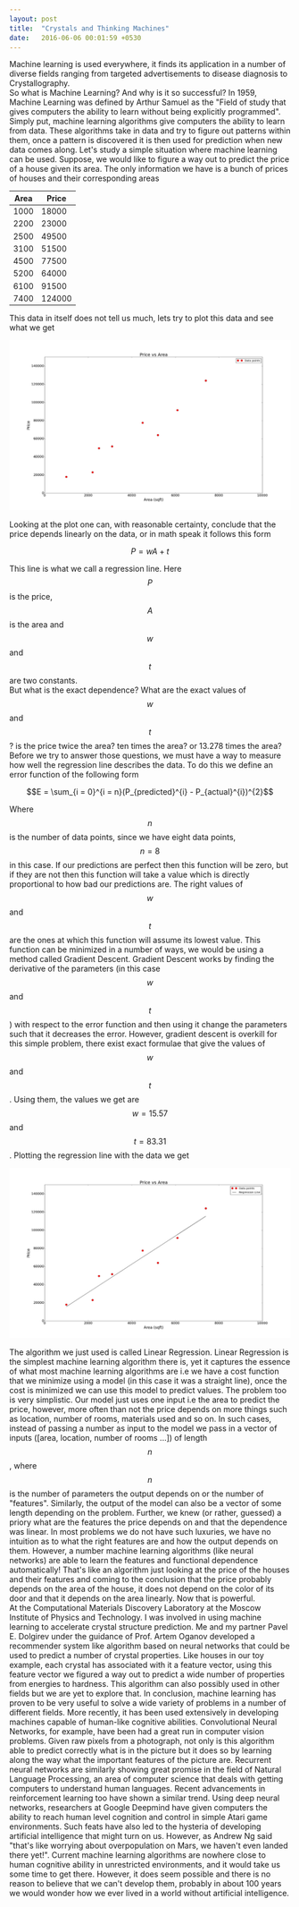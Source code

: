 ```yaml
---
layout: post
title:  "Crystals and Thinking Machines"
date:   2016-06-06 00:01:59 +0530
---
```

Machine learning is used everywhere, it finds its application in a number of diverse fields ranging from targeted advertisements to disease diagnosis to Crystallography.  
So what is Machine Learning? And why is it so successful? In 1959, Machine Learning was defined by Arthur Samuel as the "Field of study that gives computers the ability to learn without being explicitly programmed". Simply put, machine learning algorithms give computers the ability to learn from data.
These algorithms take in data and try to figure out patterns within them, once a pattern is discovered it is then used for prediction when new data comes along. Let's study a simple situation where machine learning can be used. Suppose, we would like to figure a way out to predict the price of a house given its area. The only information we have is a bunch of prices of houses and their corresponding areas

| Area   | Price |
|------|-----|
| 1000  |18000 |
| 2200  | 23000|
| 2500  | 49500|
| 3100  | 51500|
| 4500  | 77500|
| 5200  |64000 |
| 6100  | 91500|
| 7400  |124000|


This data in itself does not tell us much, lets try to plot this data and see what we get

![ ](/images/figure_1.png)

Looking at the plot one can, with reasonable certainty, conclude that the price depends linearly on the data, or in math speak it follows this form



$$P = wA + t$$

This line is what we call a regression line. Here $$P$$ is the price, $$A$$ is the area and $$w$$ and $$t$$ are two constants.  
But what is the exact dependence? What are the exact values of $$w$$ and $$t$$? is the price twice the area? ten times the area? or 13.278 times the area? Before we try to answer those questions, we must have a way to measure how well the regression line describes the data. To do this we define an error function of the following form


$$E = \sum_{i = 0}^{i = n}(P_{predicted}^{i} - P_{actual}^{i})^{2}$$


Where $$n$$ is the number of data points, since we have eight data points, $$n = 8$$ in this case.
If our predictions are perfect then this function will be zero, but if they are not then this function will take a value which is directly proportional to how bad our predictions are. The right values of $$w$$ and $$t$$ are the ones at which this function will assume its lowest value. This function can be minimized in a number of ways, we would be using a method called Gradient Descent. Gradient Descent works by finding the derivative of the parameters (in this case $$w$$ and $$t$$) with respect to the error function and then using it change the parameters such that it decreases the error. However, gradient descent is overkill for this simple problem, there exist exact formulae that give the values of $$w$$ and $$t$$. Using them, the values we get are $$w = 15.57$$ and $$t = 83.31$$. Plotting the regression line with the data we get

![ ](/images/figure_1_Reg.png)

The algorithm we just used is called Linear Regression. Linear Regression is the simplest machine learning algorithm there is, yet it captures the essence of what most machine learning algorithms are i.e we have a cost function that we minimize using a model (in this case it was a straight line), once the cost is minimized we can use this model to predict values. The problem too is very simplistic. Our model just uses one input i.e the area to predict the price, however, more often than not the price depends on more things such as location, number of rooms, materials used and so on. In such cases, instead of passing a number as input to the model we pass in a vector of inputs ([area, location, number of rooms ...]) of length $$n$$, where $$n$$ is the number of parameters the output depends on or the number of "features". Similarly, the output of the model can also be a vector of some length depending on the problem. Further, we knew (or rather, guessed) a priory what are the features the price depends on and that the dependence was linear. In most problems we do not have such luxuries, we have no intuition as to what the right features are and how the output depends on them. However, a number machine learning algorithms (like neural networks) are able to learn the features and functional dependence automatically! That's like an algorithm just looking at the price of the houses and their features and coming to the conclusion that the price probably depends on the area of the house, it does not depend on the color of its door and that it depends on the area linearly. Now that is powerful.  
At the Computational Materials Discovery Laboratory at the Moscow Institute of Physics and Technology.  I was involved in using machine learning to accelerate crystal structure prediction. Me and my partner Pavel E. Dolgirev under the guidance of Prof. Artem Oganov developed a recommender system like algorithm based on neural networks that could be used to predict a number of crystal properties. Like houses in our toy example, each crystal has associated with it a feature vector, using this feature vector we figured a way out to predict a wide number of properties from energies to hardness. This algorithm can also possibly used in other fields but we are yet to explore that.
In conclusion, machine learning has proven to be very useful to solve a wide variety of problems in a number of different fields. More recently, it has been used extensively in developing machines capable of human-like cognitive abilities. Convolutional Neural Networks, for example, have been had a great run in computer vision problems. Given raw pixels from a photograph, not only is this algorithm able to predict correctly what is in the picture but it does so by learning along the way what the important features of the picture are. Recurrent neural networks are similarly showing great promise in the field of Natural Language Processing, an area of computer science that deals with getting computers to understand human languages. Recent advancements in reinforcement learning too have shown a similar trend. Using deep neural networks, researchers at Google Deepmind have given computers the ability to reach human level cognition and control in simple Atari game environments. Such feats have also led to the hysteria of developing artificial intelligence that might turn on us. However, as Andrew Ng said "that's like worrying about overpopulation on Mars, we haven't even landed there yet!".  Current machine learning algorithms are nowhere close to human cognitive ability in unrestricted environments, and it would take us some time to get there. However, it does seem possible and there is no reason to believe that we can't develop them, probably in about 100 years we would wonder how we ever lived in a world without artificial intelligence.
